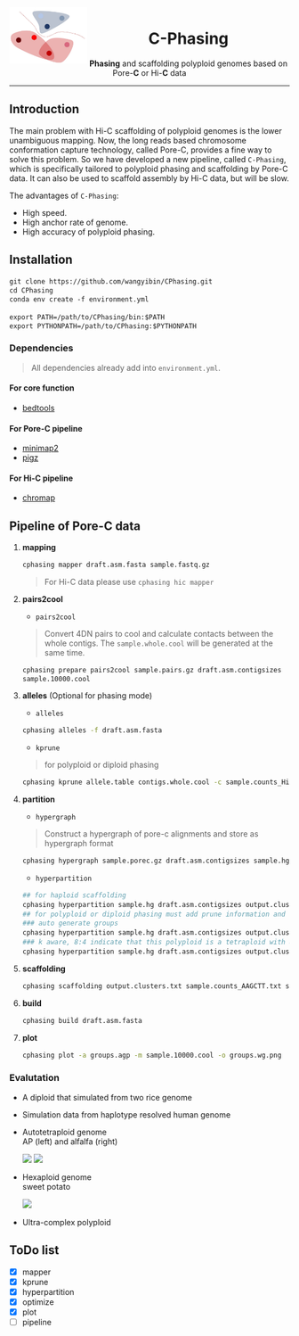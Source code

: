 <img src="pictures/logo/C-Phasing_logo3.jpg" alt="C-Phasing logo" width="140px" align="left" />
<h1 align="center"><b>C</b>-Phasing</h1>
<p align="center"> <b>Phasing</b> and scaffolding polyploid genomes based on Pore-<b>C</b> or Hi-<b>C</b> data</p>

***  

## Introduction
The main problem with Hi-C scaffolding of polyploid genomes is the lower unambiguous mapping. Now, the long reads based chromosome conformation capture technology, called Pore-C, provides a fine way to solve this problem. So we have developed a new pipeline, called `C-Phasing`, which is specifically tailored to polyploid phasing and scaffolding by Pore-C data. It can also be used to scaffold assembly by Hi-C data, but will be slow.  
  
The advantages of `C-Phasing`:   
- High speed.   
- High anchor rate of genome. 
- High accuracy of polyploid phasing. 

## Installation
```
git clone https://github.com/wangyibin/CPhasing.git
cd CPhasing
conda env create -f environment.yml

export PATH=/path/to/CPhasing/bin:$PATH
export PYTHONPATH=/path/to/CPhasing:$PYTHONPATH
```
### Dependencies
> All dependencies already add into `environment.yml`.
#### For core function
- [bedtools](https://bedtools.readthedocs.io/en/latest/)
#### For Pore-C pipeline
- [minimap2](https://github.com/lh3/minimap2)
- [pigz](https://github.com/madler/pigz)
#### For Hi-C pipeline
- [chromap](https://github.com/haowenz/chromap)


## Pipeline of Pore-C data
1. **mapping** 
    ```bash
    cphasing mapper draft.asm.fasta sample.fastq.gz
    ```
    > For Hi-C data please use `cphasing hic mapper` 
2. **pairs2cool**
    - `pairs2cool`
    > Convert 4DN pairs to cool and calculate contacts between the whole contigs. 
    > The `sample.whole.cool` will be generated at the same time.
    ```
    cphasing prepare pairs2cool sample.pairs.gz draft.asm.contigsizes sample.10000.cool
    ```
3. **alleles** (Optional for phasing mode)
   
    - `alleles`
    ```bash
    cphasing alleles -f draft.asm.fasta
    ```
    - `kprune`
    > for polyploid or diploid phasing
    ```bash
    cphasing kprune allele.table contigs.whole.cool -c sample.counts_HindIII.txt
    ```
4. **partition**
    - `hypergraph`
    > Construct a hypergraph of pore-c alignments and store as hypergraph format
    ```bash
    cphasing hypergraph sample.porec.gz draft.asm.contigsizes sample.hg -t 4
    ```
    - `hyperpartition`
    ```bash
    ## for haploid scaffolding 
    cphasing hyperpartition sample.hg draft.asm.contigsizes output.clusters.txt
    ## for polyploid or diploid phasing must add prune information and use the incremental partition mode
    ### auto generate groups
    cphasing hyperpartition sample.hg draft.asm.contigsizes output.clusters.txt -pt prune.contig.list -inc -t 4
    ### k aware, 8:4 indicate that this polyploid is a tetraploid with 8 chromosome in each haplotype
    cphasing hyperpartition sample.hg draft.asm.contigsizes output.clusters.txt -pt prune.contig.list -inc -k 8:4 -t 4
    ```
5. **scaffolding**
    ```bash
    cphasing scaffolding output.clusters.txt sample.counts_AAGCTT.txt sample.clm -t 4
    ```
6. **build**
    ```bash
    cphasing build draft.asm.fasta
    ```
7. **plot**
    ```bash
    cphasing plot -a groups.agp -m sample.10000.cool -o groups.wg.png
    ```

### Evalutation 
- A diploid that simulated from two rice genome

- Simulation data from haplotype resolved human genome

- Autotetraploid genome  
    AP (left) and alfalfa (right)
    <p float="center">
        <img src="pictures/AP/groups.wg.png" width="250" />
        <img src="pictures/M1/groups.wg.png" width="250" />
    </p>
    

- Hexaploid genome  
    sweet potato
    <p float="center">
        <img src="pictures/SP/groups.wg.png" width="400" />
    </p>
- Ultra-complex polyploid

## ToDo list
- [x] mapper
- [x] kprune
- [x] hyperpartition
- [x] optimize
- [x] plot
- [ ] pipeline